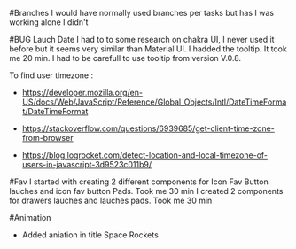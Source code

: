 #Branches
I would have normally used branches per tasks but has I was working alone I didn't

#BUG Lauch Date
I had to to some research on chakra UI, I never used it before but it seems very similar than Material UI. I hadded the tooltip. It took me 20 min. I had to be carefull to use tooltip from version V.0.8.

To find user timezone : 
- https://developer.mozilla.org/en-US/docs/Web/JavaScript/Reference/Global_Objects/Intl/DateTimeFormat/DateTimeFormat

- https://stackoverflow.com/questions/6939685/get-client-time-zone-from-browser

- https://blog.logrocket.com/detect-location-and-local-timezone-of-users-in-javascript-3d9523c011b9/

#Fav
I started with creating 2 different components for Icon Fav Button lauches and icon fav button Pads. Took me 30 min
I created 2 components for drawers lauches and lauches pads. Took me 30 min

#Animation
- Added aniation in title Space Rockets
